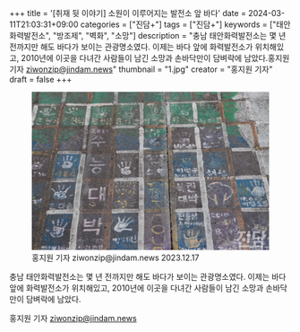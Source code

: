 +++
title = '[취재 뒷 이야기] 소원이 이루어지는 발전소 앞 바다'
date = 2024-03-11T21:03:31+09:00
categories = ["진담+"]
tags = ["진담+"]
keywords = ["태안화력발전소", "방조제", "벽화", "소망"]
description = "충남 태안화력발전소는 몇 년 전까지만 해도 바다가 보이는 관광명소였다. 이제는 바다 앞에 화력발전소가 위치해있고, 2010년에 이곳을 다녀간 사람들이 남긴 소망과 손바닥만이 담벼락에 남았다.홍지원 기자 ziwonzip@jindam.news"
thumbnail = "1.jpg"
creator = "홍지원 기자"
draft = false
+++

<figure>
  <img src="1.jpg" alt="no image" />
  <figcaption>홍지원 기자 ziwonzip@jindam.news 2023.12.17</figcaption>
</figure>


충남 태안화력발전소는 몇 년 전까지만 해도 바다가 보이는 관광명소였다. 이제는 바다 앞에 화력발전소가 위치해있고, 2010년에 이곳을 다녀간 사람들이 남긴 소망과 손바닥만이 담벼락에 남았다.

홍지원 기자 ziwonzip@jindam.news


